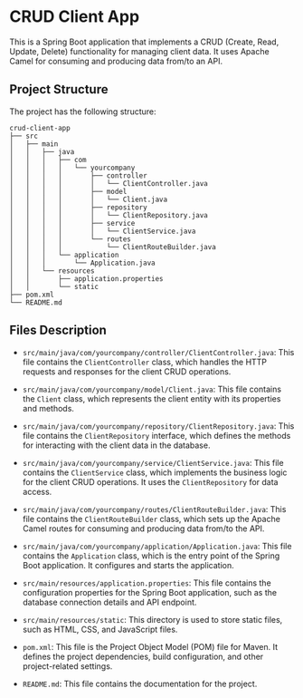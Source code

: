 # CRUD Client App

This is a Spring Boot application that implements a CRUD (Create, Read, Update, Delete) functionality for managing client data. It uses Apache Camel for consuming and producing data from/to an API.

## Project Structure

The project has the following structure:

```
crud-client-app
├── src
│   ├── main
│   │   ├── java
│   │   │   ├── com
│   │   │   │   └── yourcompany
│   │   │   │       ├── controller
│   │   │   │       │   └── ClientController.java
│   │   │   │       ├── model
│   │   │   │       │   └── Client.java
│   │   │   │       ├── repository
│   │   │   │       │   └── ClientRepository.java
│   │   │   │       ├── service
│   │   │   │       │   └── ClientService.java
│   │   │   │       └── routes
│   │   │   │           └── ClientRouteBuilder.java
│   │   │   └── application
│   │   │       └── Application.java
│   │   └── resources
│   │       ├── application.properties
│   │       └── static
├── pom.xml
└── README.md
```

## Files Description

- `src/main/java/com/yourcompany/controller/ClientController.java`: This file contains the `ClientController` class, which handles the HTTP requests and responses for the client CRUD operations.

- `src/main/java/com/yourcompany/model/Client.java`: This file contains the `Client` class, which represents the client entity with its properties and methods.

- `src/main/java/com/yourcompany/repository/ClientRepository.java`: This file contains the `ClientRepository` interface, which defines the methods for interacting with the client data in the database.

- `src/main/java/com/yourcompany/service/ClientService.java`: This file contains the `ClientService` class, which implements the business logic for the client CRUD operations. It uses the `ClientRepository` for data access.

- `src/main/java/com/yourcompany/routes/ClientRouteBuilder.java`: This file contains the `ClientRouteBuilder` class, which sets up the Apache Camel routes for consuming and producing data from/to the API.

- `src/main/java/com/yourcompany/application/Application.java`: This file contains the `Application` class, which is the entry point of the Spring Boot application. It configures and starts the application.

- `src/main/resources/application.properties`: This file contains the configuration properties for the Spring Boot application, such as the database connection details and API endpoint.

- `src/main/resources/static`: This directory is used to store static files, such as HTML, CSS, and JavaScript files.

- `pom.xml`: This file is the Project Object Model (POM) file for Maven. It defines the project dependencies, build configuration, and other project-related settings.

- `README.md`: This file contains the documentation for the project.